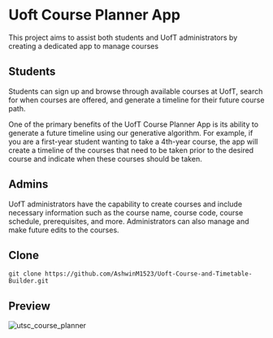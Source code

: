 
# Uoft Course Planner App

This project aims to assist both students and UofT administrators by creating a dedicated app to manage courses

## Students
Students can sign up and browse through available courses at UofT, search for when courses are offered, and generate a timeline for their future course path.

One of the primary benefits of the UofT Course Planner App is its ability to generate a future timeline using our generative algorithm. For example, if you are a first-year student wanting to take a 4th-year course, the app will create a timeline of the courses that need to be taken prior to the desired course and indicate when these courses should be taken.

## Admins
UofT administrators have the capability to create courses and include necessary information such as the course name, course code, course schedule, prerequisites, and more. Administrators can also manage and make future edits to the courses.

## Clone
```
git clone https://github.com/AshwinM1523/Uoft-Course-and-Timetable-Builder.git
```

## Preview
![utsc_course_planner](https://github.com/AshwinM1523/Uoft-Course-and-Timetable-Builder/assets/77364512/3d3e0930-9d0c-4489-864f-bf27485aec4e)
